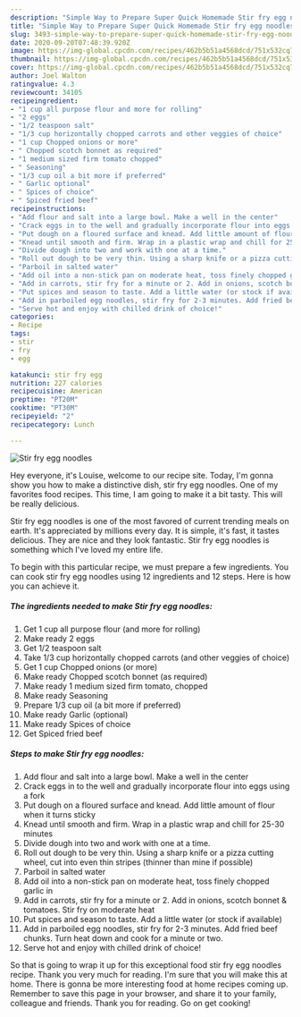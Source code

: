 ```yaml
---
description: "Simple Way to Prepare Super Quick Homemade Stir fry egg noodles"
title: "Simple Way to Prepare Super Quick Homemade Stir fry egg noodles"
slug: 3493-simple-way-to-prepare-super-quick-homemade-stir-fry-egg-noodles
date: 2020-09-20T07:48:39.920Z
image: https://img-global.cpcdn.com/recipes/462b5b51a4568dcd/751x532cq70/stir-fry-egg-noodles-recipe-main-photo.jpg
thumbnail: https://img-global.cpcdn.com/recipes/462b5b51a4568dcd/751x532cq70/stir-fry-egg-noodles-recipe-main-photo.jpg
cover: https://img-global.cpcdn.com/recipes/462b5b51a4568dcd/751x532cq70/stir-fry-egg-noodles-recipe-main-photo.jpg
author: Joel Walton
ratingvalue: 4.3
reviewcount: 34105
recipeingredient:
- "1 cup all purpose flour and more for rolling"
- "2 eggs"
- "1/2 teaspoon salt"
- "1/3 cup horizontally chopped carrots and other veggies of choice"
- "1 cup Chopped onions or more"
- " Chopped scotch bonnet as required"
- "1 medium sized firm tomato chopped"
- " Seasoning"
- "1/3 cup oil a bit more if preferred"
- " Garlic optional"
- " Spices of choice"
- " Spiced fried beef"
recipeinstructions:
- "Add flour and salt into a large bowl. Make a well in the center"
- "Crack eggs in to the well and gradually incorporate flour into eggs using a fork"
- "Put dough on a floured surface and knead. Add little amount of flour when it turns sticky"
- "Knead until smooth and firm. Wrap in a plastic wrap and chill for 25-30 minutes"
- "Divide dough into two and work with one at a time."
- "Roll out dough to be very thin. Using a sharp knife or a pizza cutting wheel, cut into even thin stripes (thinner than mine if possible)"
- "Parboil in salted water"
- "Add oil into a non-stick pan on moderate heat, toss finely chopped garlic in"
- "Add in carrots, stir fry for a minute or 2. Add in onions, scotch bonnet &amp; tomatoes. Stir fry on moderate heat"
- "Put spices and season to taste. Add a little water (or stock if available)"
- "Add in parboiled egg noodles, stir fry for 2-3 minutes. Add fried beef chunks. Turn heat down and cook for a minute or two."
- "Serve hot and enjoy with chilled drink of choice!"
categories:
- Recipe
tags:
- stir
- fry
- egg

katakunci: stir fry egg 
nutrition: 227 calories
recipecuisine: American
preptime: "PT20M"
cooktime: "PT30M"
recipeyield: "2"
recipecategory: Lunch

---
```



![Stir fry egg noodles](https://img-global.cpcdn.com/recipes/462b5b51a4568dcd/751x532cq70/stir-fry-egg-noodles-recipe-main-photo.jpg)

Hey everyone, it's Louise, welcome to our recipe site. Today, I'm gonna show you how to make a distinctive dish, stir fry egg noodles. One of my favorites food recipes. This time, I am going to make it a bit tasty. This will be really delicious.

Stir fry egg noodles is one of the most favored of current trending meals on earth. It's appreciated by millions every day. It is simple, it's fast, it tastes delicious. They are nice and they look fantastic. Stir fry egg noodles is something which I've loved my entire life.




To begin with this particular recipe, we must prepare a few ingredients. You can cook stir fry egg noodles using 12 ingredients and 12 steps. Here is how you can achieve it.

<!--inarticleads1-->

##### The ingredients needed to make Stir fry egg noodles:

1. Get 1 cup all purpose flour (and more for rolling)
1. Make ready 2 eggs
1. Get 1/2 teaspoon salt
1. Take 1/3 cup horizontally chopped carrots (and other veggies of choice)
1. Get 1 cup Chopped onions (or more)
1. Make ready  Chopped scotch bonnet (as required)
1. Make ready 1 medium sized firm tomato, chopped
1. Make ready  Seasoning
1. Prepare 1/3 cup oil (a bit more if preferred)
1. Make ready  Garlic (optional)
1. Make ready  Spices of choice
1. Get  Spiced fried beef




<!--inarticleads2-->

##### Steps to make Stir fry egg noodles:

1. Add flour and salt into a large bowl. Make a well in the center
1. Crack eggs in to the well and gradually incorporate flour into eggs using a fork
1. Put dough on a floured surface and knead. Add little amount of flour when it turns sticky
1. Knead until smooth and firm. Wrap in a plastic wrap and chill for 25-30 minutes
1. Divide dough into two and work with one at a time.
1. Roll out dough to be very thin. Using a sharp knife or a pizza cutting wheel, cut into even thin stripes (thinner than mine if possible)
1. Parboil in salted water
1. Add oil into a non-stick pan on moderate heat, toss finely chopped garlic in
1. Add in carrots, stir fry for a minute or 2. Add in onions, scotch bonnet &amp; tomatoes. Stir fry on moderate heat
1. Put spices and season to taste. Add a little water (or stock if available)
1. Add in parboiled egg noodles, stir fry for 2-3 minutes. Add fried beef chunks. Turn heat down and cook for a minute or two.
1. Serve hot and enjoy with chilled drink of choice!




So that is going to wrap it up for this exceptional food stir fry egg noodles recipe. Thank you very much for reading. I'm sure that you will make this at home. There is gonna be more interesting food at home recipes coming up. Remember to save this page in your browser, and share it to your family, colleague and friends. Thank you for reading. Go on get cooking!
